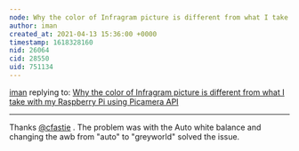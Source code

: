 ```yaml
---
node: Why the color of Infragram picture is different from what I take with my Raspberry Pi using Picamera API
author: iman
created_at: 2021-04-13 15:36:00 +0000
timestamp: 1618328160
nid: 26064
cid: 28550
uid: 751134
---
```




[iman](../profile/iman) replying to: [Why the color of Infragram picture is different from what I take with my Raspberry Pi using Picamera API](../notes/iman/03-30-2021/why-the-color-of-infragram-picture-is-different-from-what-i-take-with-my-raspberry-pi-using-picamera-api)

----
Thanks [@cfastie](/profile/cfastie) . The problem was with the Auto white balance and changing the awb from "auto" to "greyworld" solved the issue. 